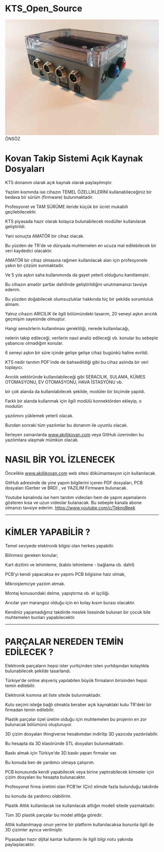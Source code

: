# KTS_Open_Source

![alt text](https://github.com/TeknoBeek/KTS_Open_Source/blob/main/Resimler/20210129_171540.jpg)
ÖNSÖZ

# Kovan Takip Sistemi Açık Kaynak Dosyaları

KTS donanım olarak açık kaynak olarak paylaşılmıştır.

Yazılım kısmında ise cihazın TEMEL ÖZELLİKLERİNİ kullanabileceğiniz bir bedava bir sürüm (firmware) bulunmaktadır.

Profesyonel ve TAM SÜRÜME ileride küçük bir ücret mukabili geçilebilecektir.

KTS piyasada hazır olarak kolayca bulunabilecek modüller kullanılarak geliştirildi. 

Yani sonuçta AMATÖR bir cihaz olacak.

Bu yüzden de TR'de ve dünyada muhtemelen en ucuza mal edilebilecek bir veri kaydedici olacaktır.

AMATÖR bir cihaz olmasına rağmen kullanılacak alan için profesyonele yakın bir çözüm sunmaktadır. 

Ve 5 yıla aşkın saha kullanımında da gayet yeterli olduğunu kanıtlamıştır.

Bu cihazın amatör şartlar dahilinde geliştirildiğini unutmamanızı tavsiye ederim.

Bu yüzden doğabilecek olumsuzluklar hakkında hiç bir şekilde sorumluluk almam. 

Yalnız cihazın ARICILIK ile ilgili bölümündeki tasarım, 20 seneyi aşkın arıcılık geçmişim sayesinde olmuştur.

Hangi sensörlerin kullanılması gerekliliği, nerede kullanılacağı,

nelerin takip edileceği, verilerin nasıl analiz edileceği vb. konular bu sebeple yabancısı olmadığım konular.

6 seneyi aşkın bir süre içinde gelişe gelişe cihaz bugünkü haline evrildi.

KTS nedir tanıtım PDF'inde de bahsedildiği gibi bu cihaz aslında bir veri toplayıcı. 

Arıcılık sektöründe kullanılabileceği gibi SERACILIK, SULAMA, KÜMES OTOMASYONU, EV OTOMASYONU, HAVA İSTASYONU vb. 

bir çok alanda da kullanılabilecek şekilde, modüler bir biçimde yapıldı.

Farklı bir alanda kullanmak için ilgili modülü konnektörden ekleyip, o modulün

yazılımını yüklemek yeterli olacak.

Bundan sonraki tüm yazılımlar bu donanım ile uyumlu olacak.

İlerleyen zamanlarda www.akıllıkovan.com veya GitHub üzerinden bu yazılımlara ulaşmak mümkün olacak.

# NASIL BİR YOL İZLENECEK

Öncelikle www.akıllıkovan.com web sitesi dökümantasyon için kullanılacak.

GitHub adresinde de yine yapım bilgilerini içeren PDF dosyaları, PCB dosyaları (Gerber ve BRD) , ve YAZILIM Firmware bulunacak.

Youtube kanalında ise hem tanıtım videoları hem de yapım aşamalarını gösteren kısa ve uzun videolar bulanacak. Bu sebeple kanala abone olmanızı tavsiye ederim. https://www.youtube.com/c/TeknoBeek

------------------------------------------------------------------------------------

# KİMLER YAPABİLİR ?

Temel seviyede elektronik bilgisi olan herkes yapabilir.

Bilinmesi gereken konular;

Kart dizilimi ve lehimleme, (kablo lehimleme - bağlama vb. dahil)

PCB'yi kendi yapacaksa ev yapımı PCB bilgisine haiz olmak,

Mikroişlemciye yazılım atmak.

Montaj konusundaki delme, yapıştırma vb. el işçiliği.

Arıcılar yarı marangoz olduğu için en kolay kısım burası olacaktır.

Kendiniz yapamadığınız takdirde meslek lisesinde bulunan bir çocuk bile muhtemelen bunları yapabilecektir.

-------------------------------------------------------------------------------------

# PARÇALAR NEREDEN TEMİN EDİLECEK ?

Elektronik parçaların hepsi ister yurtiçinden isten yurtdışından kolaylıkla bulunabilecek şekilde tasarlandı.

Türkiye'de online alışveriş yapılabilen büyük firmaların birisinden hepsi temin edilebilir.

Elektronik kısmına ait liste sitede bulunmaktadır.

Kutu seçimi isteğe bağlı olmakla beraber açık kaynaktaki kutu TR'deki bir firmadan temin edilebilir.

Plastik parçalar özel üretim olduğu için muhtemelen bu projenin en zor bulunacak bölümünü oluşturuyor.

3D çizim dosyaları thingiverse hesabımdan indirilip 3D yazıcıda yazdırılabilir.

Bu hesapta da 3D klasöründe STL dosyaları bulunmaktadır.

Baskı almak için Türkiye'de 3D baskı yapan firmalar var.

Bu konuda ben de yardımcı olmaya çalışırım.

PCB konusunda kendi yapabilecek veya birine yaptırabilecek kimseler için çizim dosyaları bu hesapta bulunacaktır.

Profesyonel firma üretimi olan PCB'ler (Çin) elimde fazla bulunduğu takdirde

bu konuda da yardımcı olabilirim.

Plastik Altlık kullanılacak ise kullanılacak altlığın modeli sitede yazmaktadır.

Tüm 3D plastik parçalar bu model altlığa göredir.

Altlık kullanılmayıp onun yerine bir platform kullanılacaksa bununla ilgili de 3D çizimler ayrıca verilmiştir.

Piyasadan hazır dijital kantar kullanımı ile ilgili bilgi notu yakında paylaşılacaktır.
